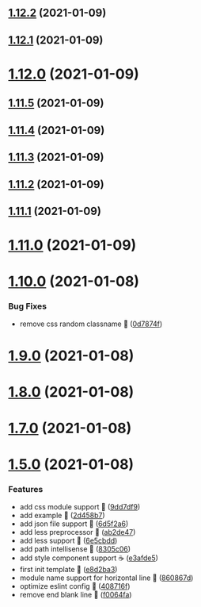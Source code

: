 ## [1.12.2](https://github.com/compare/v1.12.1...v1.12.2) (2021-01-09)



## [1.12.1](https://github.com/compare/v1.12.0...v1.12.1) (2021-01-09)



# [1.12.0](https://github.com/compare/v1.11.5...v1.12.0) (2021-01-09)



## [1.11.5](https://github.com/compare/v1.11.4...v1.11.5) (2021-01-09)



## [1.11.4](https://github.com/compare/v1.11.3...v1.11.4) (2021-01-09)



## [1.11.3](https://github.com/compare/v1.11.2...v1.11.3) (2021-01-09)



## [1.11.2](https://github.com/compare/v1.11.1...v1.11.2) (2021-01-09)



## [1.11.1](https://github.com/compare/v1.11.0...v1.11.1) (2021-01-09)



# [1.11.0](https://github.com/compare/v1.10.0...v1.11.0) (2021-01-09)



# [1.10.0](https://github.com/compare/v1.9.0...v1.10.0) (2021-01-08)


### Bug Fixes

* remove css random classname 🌽 ([0d7874f](https://github.com/commit/0d7874f30ba335c5eb2960749d003e87c177753e))



# [1.9.0](https://github.com/compare/v1.8.0...v1.9.0) (2021-01-08)



# [1.8.0](https://github.com/compare/v1.7.0...v1.8.0) (2021-01-08)



# [1.7.0](https://github.com/compare/v1.5.0...v1.7.0) (2021-01-08)



# [1.5.0](https://github.com/compare/e8d2ba3091e2eb8ae9a1567f83dcc6b33286d5c1...v1.5.0) (2021-01-08)


### Features

* add css module support 🍰 ([9dd7df9](https://github.com/commit/9dd7df980754d4b4a0746e8ba5a2e2f33b8886fe))
* add example 🍰 ([2d458b7](https://github.com/commit/2d458b755bb3adac6e3f0da14e99642619acef1c))
* add json file support 🍰 ([6d5f2a6](https://github.com/commit/6d5f2a621cecc21e2d4c1d0260387709794c2d2a))
* add less preprocessor 🍋 ([ab2de47](https://github.com/commit/ab2de479c91361b6d3248a5ec9a8910b694a6d93))
* add less support 🍚 ([6e5cbdd](https://github.com/commit/6e5cbdd72628e9b528370a67d4bdc9e3d5214917))
* add path intellisense 🍑 ([8305c06](https://github.com/commit/8305c06d251a963bbb178ff73955d193dafd679d))
* add style component support ☕ ([e3afde5](https://github.com/commit/e3afde5086795167483e196991b0154df21cb5c5))
* first init template 🌸 ([e8d2ba3](https://github.com/commit/e8d2ba3091e2eb8ae9a1567f83dcc6b33286d5c1))
* module name support for horizontal line 🌈 ([860867d](https://github.com/commit/860867d502d07972b17f404b7399d3f131cd7f88))
* optimize eslint config 🍵 ([408716f](https://github.com/commit/408716f336750750a6925bd37de8a82f436feda5))
* remove end blank line 🍵 ([f0064fa](https://github.com/commit/f0064fa42b231f5a770c4a0d6bcb0c033484ac60))




